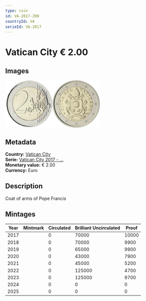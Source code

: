 ```yaml
---
type: coin
id: VA-2017-200
countryId: VA
serieId: VA-2017
---
```


# Vatican City € 2.00

## Images

<img src="../../../Images/common-2007-200.webp" height="150" alt="Front image"><img src="Images/vatican city-2017-200.webp" height="150" alt="Back image">

## Metadata

**Country:** [Vatican City](../index.md)\
**Serie:** [Vatican City 2017 - ...](index.md)\
**Monetary value:** € 2.00\
**Currency:** Euro

## Description

Coat of arms of Pope Francis

## Mintages

| Year | Mintmark | Circulated | Brilliant Uncirculated | Proof |
| ---- | -------- | ---------- | ---------------------- | ----- |
| 2017 |          | 0          | 70000                  | 10000 |
| 2018 |          | 0          | 70000                  | 9900  |
| 2019 |          | 0          | 65000                  | 9900  |
| 2020 |          | 0          | 43000                  | 7900  |
| 2021 |          | 0          | 45000                  | 5200  |
| 2022 |          | 0          | 125000                 | 4700  |
| 2023 |          | 0          | 125000                 | 9700  |
| 2024 |          | 0          | 0                      | 0     |
| 2025 |          | 0          | 0                      | 0     |
